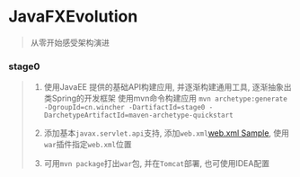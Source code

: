 # JavaFXEvolution
>从零开始感受架构演进

### stage0
> 1. 使用JavaEE 提供的基础API构建应用, 并逐渐构建通用工具, 逐渐抽象出类Spring的开发框架
使用mvn命令构建应用
` mvn archetype:generate -DgroupId=cn.wincher -DartifactId=stage0 -DarchetypeArtifactId=maven-archetype-quickstart `
> 
> 1. 添加基本`javax.servlet.api`支持, 添加`web.xml`[web.xml Sample](https://docs.oracle.com/cd/E19857-01/819-6518/abxii/index.html),  使用`war`插件指定`web.xml`位置
> 1. 可用`mvn package`打出`war`包, 并在`Tomcat`部署, 也可使用IDEA配置
